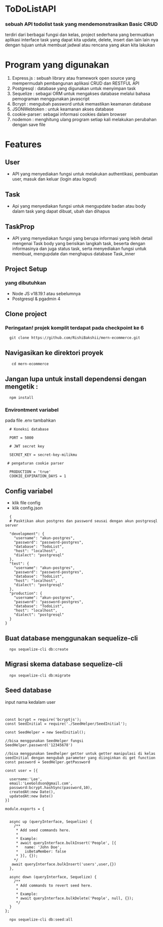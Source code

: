 # ToDoListAPI
### sebuah API todolist task yang mendemonstrasikan Basic CRUD

terdiri dari berbagai fungsi dan kelas, project sederhana yang bermuatkan aplikasi interface task yang dapat kita update, delete, insert dan lain lain nya dengan tujuan untuk membuat jadwal atau rencana yang akan kita lakukan

# Program yang digunakan

1. Express.js : sebuah library atau framework open source yang mempermudah pembangunan aplikasi CRUD dan RESTFUL API
2. Postgresql : database yang digunakan untuk menyimpan task
3. Sequelize : sebagai ORM untuk mengakses database melalui bahasa pemograman menggunakan javascript
4. Bcrypt : mengubah password untuk memastikan keamanan database
5. JSONWebtoken : untuk keamanan akses database
6. cookie-parser: sebagai informasi cookies dalam browser
7. nodemon : menghitung ulang program setiap kali melakukan perubahan dengan save file

# Features

## User 
* API yang menyediakan fungsi untuk melakukan authentikasi, pembuatan user, masuk dan keluar (login atau logout)
## Task 
* Api yang menyediakan fungsi untuk mengupdate badan atau body dalam task yang dapat dibuat, ubah dan dihapus
## TaskProp
* API yang menyediakan fungsi yang berupa informasi yang lebih detail mengenai Task body yang berisikan langkah task, beserta dengan informasinya dan juga status task, serta menyediakan fungsi untuk membuat, mengupdate dan menghapus database Task_inner

## Project Setup 
### yang dibutuhkan 
* Node JS v18.19.1 atau sebelumnya
* Postgresql & pgadmin 4

## Clone project

### Peringatan! projek komplit terdapat pada checkpoint ke 6 
```
  git clone https://github.com/RishiBakshii/mern-ecommerce.git
```
## Navigasikan ke direktori proyek 
```
   cd mern-ecommerce 
```
## Jangan lupa untuk install dependensi dengan mengetik : 
``` 
  npm install
 ```

### Environtment variabel 
pada file .env tambahkan 
```
  # Koneksi database

  PORT = 5000

  # JWT secret key
  
  SECRET_KEY = secret-key-milikmu 

 # pengaturan cookie parser

  PRODUCTION = 'true'
  COOKIE_EXPIRATION_DAYS = 1 
```
## Config variabel 
* klik file config
* klik config.json

```
  {
  # Pasktikan akun postgres dan password seusai dengan akun postgresql server

  "development": {
    "username": "akun-postgres",
    "password": "password-postgres",
    "database": "TodoList",
    "host": "localhost",
    "dialect": "postgresql"
  },
  "test": {
    "username": "akun-postgres",
    "password": "password-postgres",
    "database": "TodoList",
    "host": "localhost",
    "dialect": "postgresql"
  },
  "production": {
    "username": "akun-postgres",
    "password": "password-postgres",
    "database": "TodoList",
    "host": "localhost",
    "dialect": "postgresql"
  }
}

```

## Buat database menggunakan sequelize-cli 
```
  npx sequelize-cli db:create
```

## Migrasi skema database sequelize-cli 
```
  npx sequelize-cli db:migrate
```

## Seed database 
input nama kedalam user 
```
  

const bcrypt = require('bcryptjs');
const SeedInitial = require('./SeedHelper/SeedInitial');

const SeedHelper = new SeedInitial();

//bisa menggunakan SeedHelper fungsi
SeedHelper.password('12345678')

//bisa menggunakan Seedhelper getter untuk getter manipulasi di kelas seedInitial dengan mengubah parameter yang diinginkan di get function
const password = SeedHelper.getPassword

const user = [{

  username:'Lee',
  email:'LeeGoldson@gmail.com',
  password:bcrypt.hashSync(password,10),
  createdAt:new Date(),
  updatedAt:new Date()
}]

module.exports = {
  

  async up (queryInterface, Sequelize) {
    /**
     * Add seed commands here.
     *
     * Example:
     * await queryInterface.bulkInsert('People', [{
     *   name: 'John Doe',
     *   isBetaMember: false
     * }], {});
    */
   await queryInterface.bulkInsert('users',user,{})
  },

  async down (queryInterface, Sequelize) {
    /**
     * Add commands to revert seed here.
     *
     * Example:
     * await queryInterface.bulkDelete('People', null, {});
     */
  }
};

```



```
  npx sequelize-cli db:seed:all
```
